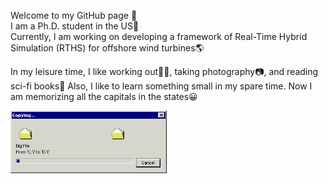 Welcome to my GitHub page 🙌  
I am a Ph.D. student in the US🗽  
Currently, I am working on developing a framework of Real-Time Hybrid Simulation (RTHS) for offshore wind turbines🌎  

In my leisure time, I like working out🏋️‍♀️, taking photography📷, and reading sci-fi books📖
Also, I like to learn something small in my spare time. Now I am memorizing all the capitals in the states😀

<img src="https://github.com/AkiriSeki/AkiriSeki/blob/main/loading_bar.gif" width="250" height="100"/>
